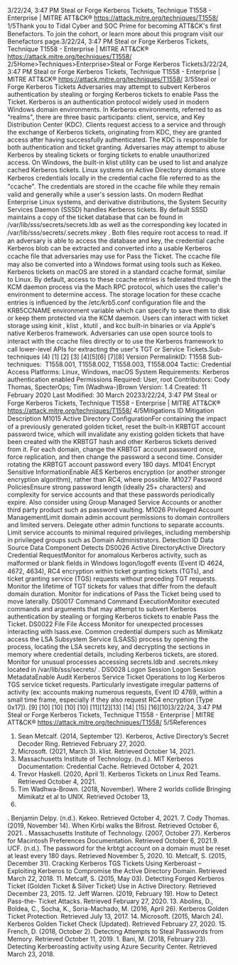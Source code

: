3/22/24, 3:47 PM Steal or Forge Kerberos Tickets, Technique T1558 - Enterprise | MITRE ATT&CK®
https://attack.mitre.org/techniques/T1558/ 1/5Thank you to Tidal Cyber and SOC Prime for becoming ATT&CK's ﬁrst Benefactors. To join the cohort, or learn more about this program visit our
Benefactors page.3/22/24, 3:47 PM Steal or Forge Kerberos Tickets, Technique T1558 - Enterprise | MITRE ATT&CK®
https://attack.mitre.org/techniques/T1558/ 2/5Home>Techniques>Enterprise>Steal or Forge Kerberos Tickets3/22/24, 3:47 PM Steal or Forge Kerberos Tickets, Technique T1558 - Enterprise | MITRE ATT&CK®
https://attack.mitre.org/techniques/T1558/ 3/5Steal or Forge Kerberos Tickets
Adversaries may attempt to subvert Kerberos authentication by stealing or forging Kerberos tickets to enable Pass the Ticket. Kerberos is an
authentication protocol widely used in modern Windows domain environments. In Kerberos environments, referred to as "realms", there are
three basic participants: client, service, and Key Distribution Center (KDC). Clients request access to a service and through the exchange of
Kerberos tickets, originating from KDC, they are granted access after having successfully authenticated. The KDC is responsible for both
authentication and ticket granting. Adversaries may attempt to abuse Kerberos by stealing tickets or forging tickets to enable unauthorized
access.
On Windows, the built-in klist utility can be used to list and analyze cached Kerberos tickets.
Linux systems on Active Directory domains store Kerberos credentials locally in the credential cache ﬁle referred to as the "ccache". The
credentials are stored in the ccache ﬁle while they remain valid and generally while a user's session lasts. On modern Redhat Enterprise
Linux systems, and derivative distributions, the System Security Services Daemon (SSSD) handles Kerberos tickets. By default SSSD
maintains a copy of the ticket database that can be found in /var/lib/sss/secrets/secrets.ldb as well as the corresponding key
located in /var/lib/sss/secrets/.secrets.mkey . Both ﬁles require root access to read. If an adversary is able to access the database
and key, the credential cache Kerberos blob can be extracted and converted into a usable Kerberos ccache ﬁle that adversaries may use for
Pass the Ticket. The ccache ﬁle may also be converted into a Windows format using tools such as Kekeo.
Kerberos tickets on macOS are stored in a standard ccache format, similar to Linux. By default, access to these ccache entries is federated
through the KCM daemon process via the Mach RPC protocol, which uses the caller's environment to determine access. The storage location
for these ccache entries is inﬂuenced by the /etc/krb5.conf conﬁguration ﬁle and the KRB5CCNAME environment variable which can
specify to save them to disk or keep them protected via the KCM daemon. Users can interact with ticket storage using kinit , klist ,
ktutil , and kcc built-in binaries or via Apple's native Kerberos framework. Adversaries can use open source tools to interact with the
ccache ﬁles directly or to use the Kerberos framework to call lower-level APIs for extracting the user's TGT or Service Tickets.Sub-techniques (4)
[1]
[2]
[3]
[4][5][6]
[7][8]
Version PermalinkID: T1558
Sub-techniques:  T1558.001, T1558.002, T1558.003, T1558.004
 
Tactic: Credential Access
 
Platforms: Linux, Windows, macOS
 
System Requirements: Kerberos authentication enabled
 
Permissions Required: User, root
Contributors: Cody Thomas, SpecterOps; Tim (Wadhwa-)Brown
Version: 1.4
Created: 11 February 2020
Last Modiﬁed: 30 March 20233/22/24, 3:47 PM Steal or Forge Kerberos Tickets, Technique T1558 - Enterprise | MITRE ATT&CK®
https://attack.mitre.org/techniques/T1558/ 4/5Mitigations
ID Mitigation Description
M1015 Active Directory
ConﬁgurationFor containing the impact of a previously generated golden ticket, reset the built-in KRBTGT account
password twice, which will invalidate any existing golden tickets that have been created with the
KRBTGT hash and other Kerberos tickets derived from it. For each domain, change the KRBTGT account
password once, force replication, and then change the password a second time. Consider rotating the
KRBTGT account password every 180 days.
M1041 Encrypt Sensitive
InformationEnable AES Kerberos encryption (or another stronger encryption algorithm), rather than RC4, where
possible.
M1027 Password
PoliciesEnsure strong password length (ideally 25+ characters) and complexity for service accounts and that
these passwords periodically expire. Also consider using Group Managed Service Accounts or another
third party product such as password vaulting.
M1026 Privileged
Account
ManagementLimit domain admin account permissions to domain controllers and limited servers. Delegate other
admin functions to separate accounts.
Limit service accounts to minimal required privileges, including membership in privileged groups such as
Domain Administrators.
Detection
ID Data Source Data Component Detects
DS0026 Active DirectoryActive Directory
Credential
RequestMonitor for anomalous Kerberos activity, such as malformed or blank ﬁelds in
Windows logon/logoff events (Event ID 4624, 4672, 4634), RC4 encryption within
ticket granting tickets (TGTs), and ticket granting service (TGS) requests without
preceding TGT requests. Monitor the lifetime of TGT tickets for values that
differ from the default domain duration. Monitor for indications of Pass the Ticket
being used to move laterally.
DS0017 Command Command
ExecutionMonitor executed commands and arguments that may attempt to subvert Kerberos
authentication by stealing or forging Kerberos tickets to enable Pass the Ticket.
DS0022 File File Access Monitor for unexpected processes interacting with lsass.exe. Common credential
dumpers such as Mimikatz access the LSA Subsystem Service (LSASS) process by
opening the process, locating the LSA secrets key, and decrypting the sections in
memory where credential details, including Kerberos tickets, are stored. Monitor for
unusual processes accessing secrets.ldb and .secrets.mkey located in
/var/lib/sss/secrets/ .
DS0028 Logon Session Logon Session
MetadataEnable Audit Kerberos Service Ticket Operations to log Kerberos TGS service ticket
requests. Particularly investigate irregular patterns of activity (ex: accounts making
numerous requests, Event ID 4769, within a small time frame, especially if they also
request RC4 encryption [Type 0x17]). [9]
[10]
[10]
[10]
[10]
[11][12][13]
[14]
[15]
[16][10]3/22/24, 3:47 PM Steal or Forge Kerberos Tickets, Technique T1558 - Enterprise | MITRE ATT&CK®
https://attack.mitre.org/techniques/T1558/ 5/5References
1. Sean Metcalf. (2014, September 12). Kerberos, Active
Directory’s Secret Decoder Ring. Retrieved February 27, 2020.
2. Microsoft. (2021, March 3). klist. Retrieved October 14, 2021.
3. Massachusetts Institute of Technology. (n.d.). MIT Kerberos
Documentation: Credential Cache. Retrieved October 4, 2021.
4. Trevor Haskell. (2020, April 1). Kerberos Tickets on Linux Red
Teams. Retrieved October 4, 2021.
5. Tim Wadhwa-Brown. (2018, November). Where 2 worlds
collide Bringing Mimikatz et al to UNIX. Retrieved October 13,
2021.
 . Benjamin Delpy. (n.d.). Kekeo. Retrieved October 4, 2021.
7. Cody Thomas. (2019, November 14). When Kirbi walks the
Bifrost. Retrieved October 6, 2021.
 . Massachusetts Institute of Technology. (2007, October 27).
Kerberos for Macintosh Preferences Documentation. Retrieved
October 6, 2021.9. UCF. (n.d.). The password for the krbtgt account on a domain
must be reset at least every 180 days. Retrieved November 5,
2020.
10. Metcalf, S. (2015, December 31). Cracking Kerberos TGS
Tickets Using Kerberoast – Exploiting Kerberos to
Compromise the Active Directory Domain. Retrieved March 22,
2018.
11. Metcalf, S. (2015, May 03). Detecting Forged Kerberos Ticket
(Golden Ticket & Silver Ticket) Use in Active Directory.
Retrieved December 23, 2015.
12. Jeff Warren. (2019, February 19). How to Detect Pass-the-
Ticket Attacks. Retrieved February 27, 2020.
13. Abolins, D., Boldea, C., Socha, K., Soria-Machado, M. (2016,
April 26). Kerberos Golden Ticket Protection. Retrieved July 13,
2017.
14. Microsoft. (2015, March 24). Kerberos Golden Ticket Check
(Updated). Retrieved February 27, 2020.
15. French, D. (2018, October 2). Detecting Attempts to Steal
Passwords from Memory. Retrieved October 11, 2019.
1 . Bani, M. (2018, February 23). Detecting Kerberoasting activity
using Azure Security Center. Retrieved March 23, 2018.